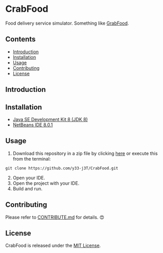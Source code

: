 # CrabFood
Food delivery service simulator. Something like [GrabFood](https://www.grab.com/my/food/).

## Contents
- [Introduction](#Introduction)
- [Installation](#Installation)
- [Usage](#Usage)
- [Contributing](#Contributing)
- [License](#License)

## Introduction

## Installation
- [Java SE Development Kit 8 (JDK 8)](https://www.oracle.com/technetwork/java/javase/downloads/jdk8-downloads-2133151.html)
- [NetBeans IDE 8.0.1](https://netbeans.org/downloads/8.0.1/)

## Usage
1. Download this repository in a zip file by clicking [here](https://github.com/y33-j3T/CrabFood/archive/master.zip) or execute this from the terminal:
```
git clone https://github.com/y33-j3T/CrabFood.git
```
2. Open your IDE.
3. Open the project with your IDE.
4. Build and run. 

## Contributing
Please refer to [CONTRIBUTE.md](./CONTRIBUTE.md) for details. :heart_eyes:

## License
CrabFood is released under the [MIT License](./LICENSE).
